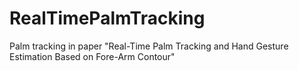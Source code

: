 RealTimePalmTracking
====================

Palm tracking in paper "Real-Time Palm Tracking and Hand Gesture Estimation Based on Fore-Arm Contour"
